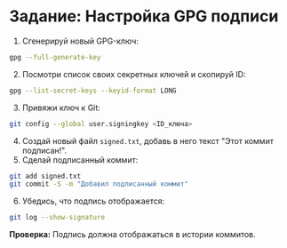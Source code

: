 # Задание: Настройка GPG подписи

1. Сгенерируй новый GPG-ключ:
```bash
gpg --full-generate-key
```

2. Посмотри список своих секретных ключей и скопируй ID:
```bash
gpg --list-secret-keys --keyid-format LONG
```

3. Привяжи ключ к Git:
```bash
git config --global user.signingkey <ID_ключа>
```

4. Создай новый файл `signed.txt`, добавь в него текст "Этот коммит подписан!".
5. Сделай подписанный коммит:
```bash
git add signed.txt
git commit -S -m "Добавил подписанный коммит"
```

6. Убедись, что подпись отображается:
```bash
git log --show-signature
```

**Проверка:**
Подпись должна отображаться в истории коммитов.